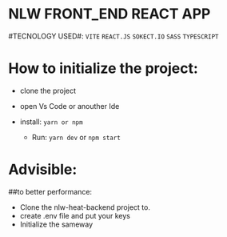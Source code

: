 # NLW FRONT_END REACT APP

#TECNOLOGY USED#:
 ``VITE``
``REACT.JS``
``SOKECT.IO``
``SASS``
``TYPESCRIPT``

# How to initialize the project:

* clone the project
* open Vs Code or anouther Ide
* install:
  ``yarn or npm``
  
  * Run:
      ``yarn dev`` or ``npm start``
      
# Advisible:
   ##to better performance: 
   * Clone the nlw-heat-backend project to.
   * create .env file and put your keys
   *  Initialize the sameway
   
